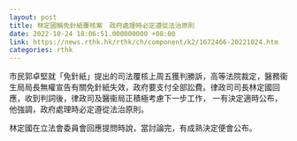 ```yaml
---
layout: post
title: 林定國稱免針紙覆核案　政府處理時必定遵從法治原則
date: 2022-10-24 18:06:51.000000000 +08:00
link: https://news.rthk.hk/rthk/ch/component/k2/1672466-20221024.htm
categories: rthk
---
```


市民郭卓堅就「免針紙」提出的司法覆核上周五獲判勝訴，高等法院裁定，醫務衞生局局長無權宣告有關免針紙失效，政府要支付全部訟費。律政司司長林定國回應，收到判詞後，律政司及醫衞局正積極考慮下一步工作， 一有決定適時公布，他強調，政府處理時必定遵從法治原則。

林定國在立法會委員會回應提問時說，當討論完，有成熟決定便會公布。
